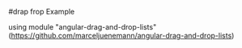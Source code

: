 #drap frop Example 

using module "angular-drag-and-drop-lists" (https://github.com/marceljuenemann/angular-drag-and-drop-lists)